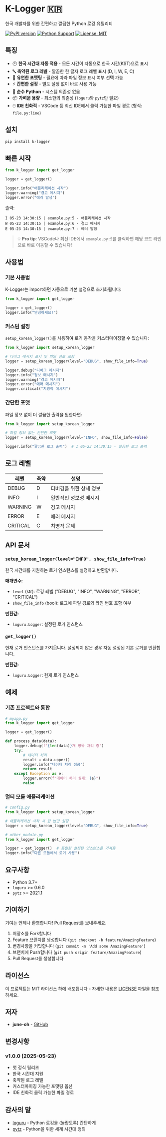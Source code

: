 # K-Logger 🇰🇷

한국 개발자를 위한 간편하고 깔끔한 Python 로깅 유틸리티

[![PyPI version](https://badge.fury.io/py/k-logger.svg)](https://badge.fury.io/py/k-logger)
[![Python Support](https://img.shields.io/pypi/pyversions/k-logger.svg)](https://pypi.org/project/k-logger/)
[![License: MIT](https://img.shields.io/badge/License-MIT-yellow.svg)](https://opensource.org/licenses/MIT)

## 특징

- 🕐 **한국 시간대 자동 적용** - 모든 시간이 자동으로 한국 시간(KST)으로 표시
- 🔤 **축약된 로그 레벨** - 깔끔한 한 글자 로그 레벨 표시 (D, I, W, E, C)
- 🎨 **유연한 포맷팅** - 필요에 따라 파일 정보 표시 여부 선택 가능
- ⚡ **간편한 설정** - 별도 설정 없이 바로 사용 가능
- 🐍 **순수 Python** - 시스템 의존성 없음
- 📦 **가벼운 용량** - 최소한의 의존성 (`loguru`와 `pytz`만 필요)
- 🖱️ **IDE 친화적** - VSCode 등 최신 IDE에서 클릭 가능한 파일 경로 (형식: `file.py:line`)

## 설치

```bash
pip install k-logger
```

## 빠른 시작

```python
from k_logger import get_logger

logger = get_logger()

logger.info("애플리케이션 시작")
logger.warning("경고 메시지")
logger.error("에러 발생")
```

출력:
```
I 05-23 14:30:15 | example.py:5 - 애플리케이션 시작
W 05-23 14:30:15 | example.py:6 - 경고 메시지
E 05-23 14:30:15 | example.py:7 - 에러 발생
```

> 💡 **Pro tip**: VSCode나 최신 IDE에서 `example.py:5`를 클릭하면 해당 코드 라인으로 바로 이동할 수 있습니다!

## 사용법

### 기본 사용법

K-Logger는 import하면 자동으로 기본 설정으로 초기화됩니다:

```python
from k_logger import get_logger

logger = get_logger()
logger.info("안녕하세요!")
```

### 커스텀 설정

`setup_korean_logger()`를 사용하여 로거 동작을 커스터마이징할 수 있습니다:

```python
from k_logger import setup_korean_logger

# 디버그 메시지 표시 및 파일 정보 포함
logger = setup_korean_logger(level="DEBUG", show_file_info=True)

logger.debug("디버그 메시지")
logger.info("정보 메시지")
logger.warning("경고 메시지")
logger.error("에러 메시지")
logger.critical("치명적 메시지")
```

### 간단한 포맷

파일 정보 없이 더 깔끔한 출력을 원한다면:

```python
from k_logger import setup_korean_logger

# 파일 정보 없는 간단한 포맷
logger = setup_korean_logger(level="INFO", show_file_info=False)

logger.info("깔끔한 로그 출력")  # I 05-23 14:30:15 - 깔끔한 로그 출력
```

## 로그 레벨

| 레벨     | 축약 | 설명 |
|----------|------|------|
| DEBUG    | D    | 디버깅을 위한 상세 정보 |
| INFO     | I    | 일반적인 정보성 메시지 |
| WARNING  | W    | 경고 메시지 |
| ERROR    | E    | 에러 메시지 |
| CRITICAL | C    | 치명적 문제 |

## API 문서

### `setup_korean_logger(level="INFO", show_file_info=True)`

한국 시간대를 지원하는 로거 인스턴스를 설정하고 반환합니다.

**매개변수:**
- `level` (str): 로깅 레벨 ("DEBUG", "INFO", "WARNING", "ERROR", "CRITICAL")
- `show_file_info` (bool): 로그에 파일 경로와 라인 번호 포함 여부

**반환값:**
- `loguru.Logger`: 설정된 로거 인스턴스

### `get_logger()`

현재 로거 인스턴스를 가져옵니다. 설정되지 않은 경우 자동 설정된 기본 로거를 반환합니다.

**반환값:**
- `loguru.Logger`: 현재 로거 인스턴스

## 예제

### 기존 프로젝트와 통합

```python
# myapp.py
from k_logger import get_logger

logger = get_logger()

def process_data(data):
    logger.debug(f"{len(data)}개 항목 처리 중")
    try:
        # 데이터 처리
        result = data.upper()
        logger.info("데이터 처리 성공")
        return result
    except Exception as e:
        logger.error(f"데이터 처리 실패: {e}")
        raise
```

### 멀티 모듈 애플리케이션

```python
# config.py
from k_logger import setup_korean_logger

# 애플리케이션 시작 시 한 번만 설정
logger = setup_korean_logger(level="DEBUG", show_file_info=True)

# other_module.py
from k_logger import get_logger

logger = get_logger()  # 동일한 설정된 인스턴스를 가져옴
logger.info("다른 모듈에서 로거 사용")
```

## 요구사항

- Python 3.7+
- `loguru` >= 0.6.0
- `pytz` >= 2021.1

## 기여하기

기여는 언제나 환영합니다! Pull Request를 보내주세요.

1. 저장소를 Fork합니다
2. Feature 브랜치를 생성합니다 (`git checkout -b feature/AmazingFeature`)
3. 변경사항을 커밋합니다 (`git commit -m 'Add some AmazingFeature'`)
4. 브랜치에 Push합니다 (`git push origin feature/AmazingFeature`)
5. Pull Request를 생성합니다

## 라이선스

이 프로젝트는 MIT 라이선스 하에 배포됩니다 - 자세한 내용은 [LICENSE](LICENSE) 파일을 참조하세요.

## 저자

- **june-oh** - [GitHub](https://github.com/june-oh)

## 변경사항

### v1.0.0 (2025-05-23)
- 첫 정식 릴리즈
- 한국 시간대 지원
- 축약된 로그 레벨
- 커스터마이징 가능한 포맷팅 옵션
- IDE 친화적 클릭 가능한 파일 경로

## 감사의 말

- [loguru](https://github.com/Delgan/loguru) - Python 로깅을 (놀랍도록) 간단하게
- [pytz](https://github.com/stub42/pytz) - Python을 위한 세계 시간대 정의 